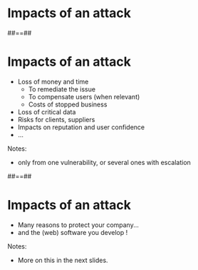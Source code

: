 <!-- .slide: class="transition" -->
# Impacts of an attack



##==##

# Impacts of an attack

- Loss of money and time
  - To remediate the issue
  - To compensate users (when relevant)
  - Costs of stopped business
- Loss of critical data
- Risks for clients, suppliers
- Impacts on reputation and user confidence
- ...
<!-- .element: class="list-fragment" -->

Notes:
- only from one vulnerability, or several ones with escalation



##==##

# Impacts of an attack

- Many reasons to protect your company...
- and the (web) software you develop !
<!-- .element: class="list-fragment" -->

Notes:
- More on this in the next slides.
